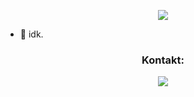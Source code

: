 <p align="center"> 
<a href= "https://discord.com/users/1067128088028266497"><img align="center" src="https://lanyard-profile-readme.vercel.app/api/1067128088028266497?bg=00000000"/></a></p>

- 📂 idk.
<h3 align="center">Kontakt:</h3>
<p align="center">
  <a href="https://discord.com/channels/@me/1067128088028266497" target="blank"><img src="https://img.shields.io/badge/Neeqz%230001-%237289DA.svg?&logo=discord&logoColor=white"/></a>
</p>



